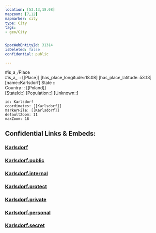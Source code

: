 ```yaml
---
location: [53.13,18.08] 
mapzoom: [7,12] 
mapmarker: city 
type: City
tags:
- geo/City


SpocWebEntityId: 31314
isDeleted: false
confidential: public

---
```

#is_a_/Place  
#is_a_ :: [[Place]] 
[has_place_longitude::18.08] 
[has_place_latitude::53.13] 
[name::Karlsdorf] 
State ::  
Country :: [[Poland]]  
[StateId::] 
[Population::] 
[Unknown::] 


```leaflet
id: Karlsdorf
coordinates: [[Karlsdorf]] 
markerFile: [[Karlsdorf]] 
defaultZoom: 11 
maxZoom: 18
```


## Confidential Links & Embeds: 

### [Karlsdorf](/_Standards/Earth/Continent/Europe/Europe~East/Poland/Provinces~Poland/Kuyavian-Pomeranian/City/Karlsdorf.md) 

### [Karlsdorf.public](/_public/Earth/Continent/Europe/Europe~East/Poland/Provinces~Poland/Kuyavian-Pomeranian/City/Karlsdorf.public.md) 

### [Karlsdorf.internal](/_internal/Earth/Continent/Europe/Europe~East/Poland/Provinces~Poland/Kuyavian-Pomeranian/City/Karlsdorf.internal.md) 

### [Karlsdorf.protect](/_protect/Earth/Continent/Europe/Europe~East/Poland/Provinces~Poland/Kuyavian-Pomeranian/City/Karlsdorf.protect.md) 

### [Karlsdorf.private](/_private/Earth/Continent/Europe/Europe~East/Poland/Provinces~Poland/Kuyavian-Pomeranian/City/Karlsdorf.private.md) 

### [Karlsdorf.personal](/_personal/Earth/Continent/Europe/Europe~East/Poland/Provinces~Poland/Kuyavian-Pomeranian/City/Karlsdorf.personal.md) 

### [Karlsdorf.secret](/_secret/Earth/Continent/Europe/Europe~East/Poland/Provinces~Poland/Kuyavian-Pomeranian/City/Karlsdorf.secret.md)

